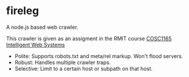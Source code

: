fireleg
=======

A node.js based web crawler.

This crawler is given as an assigment in the RMIT course [COSC1165 Intelligent Web Systems](http://www.rmit.com/courses/004170)

* Polite: Supports robots.txt and meta/rel markup. Won't flood servers.
* Robust: Handles multiple crawler traps.
* Selective: Limit to a certain host or subpath on that host.